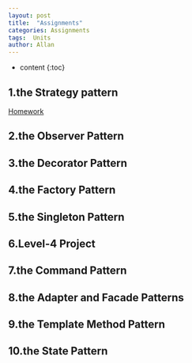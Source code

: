 ```yaml
---
layout: post
title:  "Assignments"
categories: Assignments
tags:  Units  
author: Allan
---
```


* content
{:toc}

## 1.the Strategy pattern
<A href="../resources\Assignments\Strategy.Homework.docx">Homework</a>
## 2.the Observer Pattern
## 3.the Decorator Pattern
## 4.the Factory Pattern
## 5.the Singleton Pattern
## 6.Level-4 Project
## 7.the Command Pattern
## 8.the Adapter and Facade Patterns
## 9.the Template Method Pattern
## 10.the State Pattern
